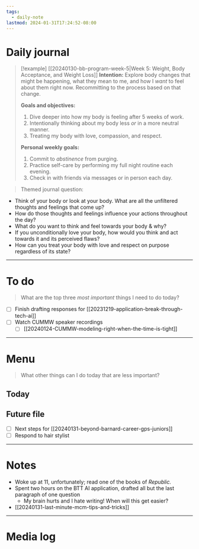 ```yaml
---
tags:
  - daily-note
lastmod: 2024-01-31T17:24:52-08:00
---
```

# Daily journal

>[!example] [[20240130-bb-program-week-5|Week 5: Weight, Body Acceptance, and Weight Loss]]
>**Intention:** Explore body changes that might be happening, what they mean to me, and how I *want* to feel about them right now. Recommitting to the process based on that change.
>
>**Goals and objectives:**
>1. Dive deeper into how my body is feeling after 5 weeks of work.
>2. Intentionally thinking about my body less *or* in a more neutral manner.
>3. Treating my body with love, compassion, and respect.
>
>**Personal weekly goals:**
>1. Commit to *abstinence* from purging.
>2. Practice self-care by performing my full night routine each evening.
>3. Check in with friends via messages or in person each day.

> Themed journal question: 
- Think of your body or look at your body. What are all the unfiltered thoughts and feelings that come up?
- How do those thoughts and feelings influence your actions throughout the day?
- What do you want to think and feel towards your body & why?
- If you unconditionally love your body, how would you think and act towards it and its perceived flaws?
- How can you treat your body with love and respect on purpose regardless of its state?

---
# To do

> What are the top three *most important* things I need to do today?

- [ ] Finish drafting responses for [[20231219-application-break-through-tech-ai]]
- [ ] Watch CUMMW speaker recordings
	- [ ] [[20240124-CUMMW-modeling-right-when-the-time-is-tight]]

----
# Menu

> What other things can I do today that are less important?
## Today

## Future file

- [ ] Next steps for [[20240131-beyond-barnard-career-gps-juniors]]
- [ ] Respond to hair stylist

---
# Notes

- Woke up at 11, unfortunately; read one of the books of *Republic.*
- Spent two hours on the BTT AI application, drafted all but the last paragraph of one question
	- My brain hurts and I hate writing! When will this get easier?
- [[20240131-last-minute-mcm-tips-and-tricks]]

---
# Media log
